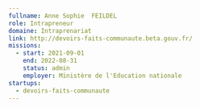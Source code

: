 ```yaml
---
fullname: Anne Sophie  FEILDEL
role: Intrapreneur 
domaine: Intraprenariat
link: http://devoirs-faits-communaute.beta.gouv.fr/
missions:
  - start: 2021-09-01
    end: 2022-08-31
    status: admin
    employer: Ministère de l'Education nationale 
startups:
  - devoirs-faits-communaute
---
```


